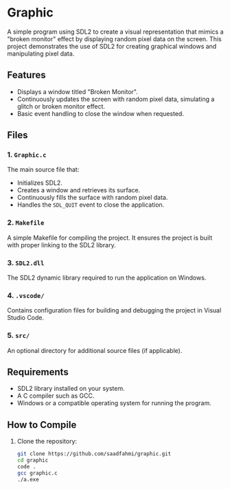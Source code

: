 # Graphic

A simple program using SDL2 to create a visual representation that mimics a "broken monitor" effect by displaying random pixel data on the screen. This project demonstrates the use of SDL2 for creating graphical windows and manipulating pixel data.

## Features
- Displays a window titled "Broken Monitor".
- Continuously updates the screen with random pixel data, simulating a glitch or broken monitor effect.
- Basic event handling to close the window when requested.

## Files
### 1. `Graphic.c`
The main source file that:
- Initializes SDL2.
- Creates a window and retrieves its surface.
- Continuously fills the surface with random pixel data.
- Handles the `SDL_QUIT` event to close the application.

### 2. `Makefile`
A simple Makefile for compiling the project. It ensures the project is built with proper linking to the SDL2 library.

### 3. `SDL2.dll`
The SDL2 dynamic library required to run the application on Windows.

### 4. `.vscode/`
Contains configuration files for building and debugging the project in Visual Studio Code.

### 5. `src/`
An optional directory for additional source files (if applicable).

## Requirements
- SDL2 library installed on your system.
- A C compiler such as GCC.
- Windows or a compatible operating system for running the program.

## How to Compile
1. Clone the repository:
   ```bash
   git clone https://github.com/saadfahmi/graphic.git
   cd graphic
   code .
   gcc graphic.c
   ./a.exe
   
   
